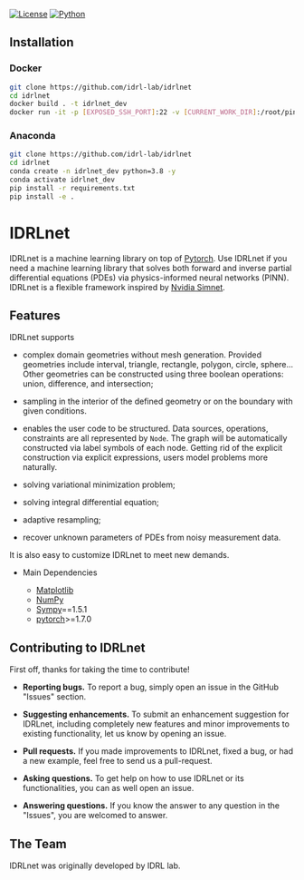[![License](https://img.shields.io/github/license/analysiscenter/pydens.svg)](https://www.apache.org/licenses/LICENSE-2.0)
[![Python](https://img.shields.io/badge/python-3.8-blue.svg)](https://python.org)

## Installation

### Docker

```bash
git clone https://github.com/idrl-lab/idrlnet
cd idrlnet
docker build . -t idrlnet_dev
docker run -it -p [EXPOSED_SSH_PORT]:22 -v [CURRENT_WORK_DIR]:/root/pinnnet idrlnet_dev:latest bash
```

### Anaconda

```bash
git clone https://github.com/idrl-lab/idrlnet
cd idrlnet
conda create -n idrlnet_dev python=3.8 -y
conda activate idrlnet_dev
pip install -r requirements.txt
pip install -e .
```

# IDRLnet

IDRLnet is a machine learning library on top of [Pytorch](https://www.tensorflow.org/). Use IDRLnet if you need a machine
learning library that solves both forward and inverse partial differential equations (PDEs) via physics-informed neural
networks (PINN). IDRLnet is a flexible framework inspired by [Nvidia Simnet](https://developer.nvidia.com/simnet>).

## Features

IDRLnet supports

-  complex domain geometries without mesh generation. Provided geometries include interval, triangle, rectangle, polygon,
   circle, sphere... Other geometries can be constructed using three boolean operations: union, difference, and
   intersection;

-  sampling in the interior of the defined geometry or on the boundary with given conditions.

-  enables the user code to be structured. Data sources, operations, constraints are all represented by ``Node``. The graph
   will be automatically constructed via label symbols of each node. Getting rid of the explicit construction via
   explicit expressions, users model problems more naturally.

-  solving variational minimization problem;

-  solving integral differential equation;

-  adaptive resampling;

-  recover unknown parameters of PDEs from noisy measurement data.

It is also easy to customize IDRLnet to meet new demands.

-  Main Dependencies

    -  [Matplotlib](https://matplotlib.org/)
    -  [NumPy](http://www.numpy.org/)
    -  [Sympy](https://https://www.sympy.org/)==1.5.1
    -  [pytorch](https://www.tensorflow.org/)>=1.7.0

## Contributing to IDRLnet

First off, thanks for taking the time to contribute!

-  **Reporting bugs.** To report a bug, simply open an issue in the GitHub "Issues" section.

-  **Suggesting enhancements.** To submit an enhancement suggestion for IDRLnet, including completely new features and
   minor improvements to existing functionality, let us know by opening an issue.

-  **Pull requests.** If you made improvements to IDRLnet, fixed a bug, or had a new example, feel free to send us a
   pull-request.

-  **Asking questions.** To get help on how to use IDRLnet or its functionalities, you can as well open an issue.

-  **Answering questions.** If you know the answer to any question in the "Issues", you are welcomed to answer.

## The Team

IDRLnet was originally developed by IDRL lab.

